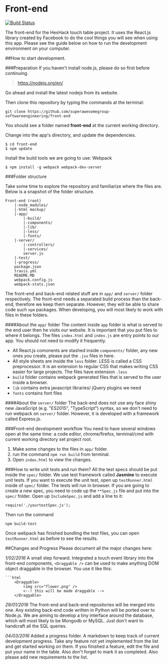 
# Front-end
[![Build Status](https://travis-ci.org/travis-ci/travis-web.svg?branch=master)](https://travis-ci.org/travis-ci/travis-web)

The front-end for the HexHack touch table project. It uses the React.js library created by Facebook to do the cool things you will see when using this app. Please see the guide below on how to run the development environment on your computer.

##How to start development.

###Preparation
If you haven't install node.js, please do so first before continuing.

>https://nodejs.org/en/

Go ahead and install the latest nodejs from its website.

Then clone this repository by typing the commands at the terminal:

	git clone https://github.com/superawesomegroup-softwareengineering/front-end

You should see a folder named **front-end** at the current working directory.

Change into the app's directory, and update the dependencies.
 
	$ cd front-end
	$ npm update

Install the build tools we are going to use: Webpack

	$ npm install -g webpack webpack-dev-server

###Folder structure

Take some time to explore the repository and familiarize where the files are. Below is a snapshot of the folder structure.

    Front-end (root)
		|-node_modules/
		|-html mockup/
		|-app/
			|-build/
			|-components/
			|-lib/
			|-less/
			|-fonts/
		|-server/
			|-controllers/
			|-services/
			server.js
		|-test/
		|-progress/
		package.json
		travis.yml
		README.MD
		webpack.config.js
		webpack-stats.json
		
The front-end and back-end related stuff are in `app/` and `server/` folder respectively. The front-end needs a separated build process than the back-end, therefore we keep them separate. However, they will be able to share code such `npm`  packages. When developing, you will most likely to work with files in these folders.

####About the `app/` folder
The content inside `app` folder is what is served to the end user then he visits our website. It is important that you put files to where it belongs. The files `index.html` and `index.js` are entry points to our app. You should not need to modify it frequently. 

 * All React.js comonents are stashed inside `components/` folder, any new ones you create, please put the `.jsx` files in here.
 * All style sheets are inside the `less` folder. LESS is called a CSS preprocessor. It is an extension to regular CSS that makes writing CSS easier for large projects. The files have extension `.less` 
 * `build` folder contains webpack generated files that is served to the user inside a browser.
 * `lib` contains extra javascript libraries/ jQuery plugins we need
 * `fonts` contains font files

####About the `server/` folder
The back-end does not use any face shiny new JavaScript (e.g. "ES2015", "TypeScript") syntax, so we don't need to run webpack on `server/` folder. However, it is developed with a framework called Express.js.

###Front-end development workflow
You need to have several windows open at the same time: a code editor, chrome/firefox, terminal/cmd with current working directory set project root. 

1. Make some changes to the files in `app/` folder.
2. run the command `npm run build` from terminal. 
3. Open `index.html` to view the changes.

###How to write unit tests and run them?
All the test specs should be put inside the `spec/` folder. We use test framework called **Jasmine** to execute unit tests. If you want to execute the unit test, open up `testRunner.html` inside of `spec/` folder. The tests will run in browser. 
If you are going to create a new spec, you need to code up the `**Spec.js` file and put into the `spec/` folder. Open up `IncludeSpec.js` and add a line to it:

    require('./yourtestSpec.js');

Then run the command 

    npm build-test
        
Once webpack has finished bundling the test files, you can open `testRunner.html` as before to see the results.

##Changes and Progress
Please document all the major changes here:

*1/02/2016*
A small step forward. Integrated a touch event library into the front-end components, `<Draggable />` can be used to make anything DOM object draggable in the browser. You use it like this:

	```html
		<Draggable>
			<img src="flower.png" /> 
			<--! this will be made draggable -->
		</Draggable>

*29/01/2016*
The front-end and back-end repositories will be merged into one. Any existing back-end code written in Python will be ported over to Node.js. We are aiming to develop a tiny interface around the database, which will most likely to be Mongodb or MySQL. Just don't want to handcraft all the SQL queries.


*04/03/2016*
Added a progress folder. A markdown to keep track of current development progress. Take any feature not yet implemented from the list and get started working on them. If you finished a feature, edit the file and put your name in the table. Also don't forget to mark it as completed. Also please add new requirements to the list.